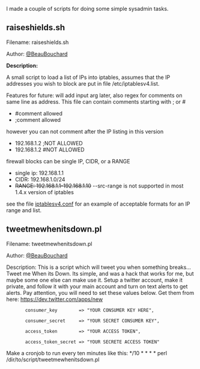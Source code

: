 I made a couple of scripts for doing some simple sysadmin tasks.


## raiseshields.sh

 Filename: raiseshields.sh
 
 Author: [@BeauBouchard](http://www.twitter.com/beaubouchard)
 
 **Description:**
 
A small script to load a list of IPs into iptables, assumes that the IP addresses you wish to block are put in file /etc/iptablesv4.list. 

Features for future: 
will add input arg later, also regex for comments on same line as address. This file can contain comments starting with ; or #
 * #comment allowed
 * ;comment allowed

however you can not comment after the IP listing in this version
 * 192.168.1.2 ;NOT ALLOWED
 * 192.168.1.2 #NOT ALLOWED

firewall blocks can be single IP, CIDR, or a RANGE
 * single ip: 192.168.1.1
 * CIDR: 192.168.1.0/24
 * ~~RANGE: 192.168.1.1-192.168.1.10~~ --src-range is not supported in most 1.4.x version of iptables

see the file [iptablesv4.conf](https://raw.githubusercontent.com/BeauBouchard/Sysadmin-scripts/master/etc/iptablesv4.conf) for an example of acceptable formats for an IP range and list.



## tweetmewhenitsdown.pl

 Filename: tweetmewhenitsdown.pl
 
 Author: [@BeauBouchard](http://www.twitter.com/beaubouchard)
 
 Description: This is a script which will tweet you when something breaks... Tweet me When its Down. 
 Its simple, and was a hack that works for me, but maybe some one else can make use it.
 Setup a twitter account, make it private, and follow it with your main account and turn on text alerts to get alerts.
 Pay attention, you will need to set these values below. Get them from here: https://dev.twitter.com/apps/new
 
           consumer_key        => "YOUR CONSUMER KEY HERE",
           
           consumer_secret     => "YOUR SECRET CONSUMER KEY",
           
           access_token        => "YOUR ACCESS TOKEN",
           
           access_token_secret => "YOUR SECRETE ACCESS TOKEN" 


 Make a cronjob to run every ten minutes like this:  */10 * * * * perl /dir/to/script/tweetmewhenitsdown.pl
